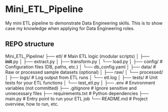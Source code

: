 # Mini_ETL_Pipeline

My mini ETL pipeline to demonstrate Data Engineering skills. This is to show case my knowledge when applying for Data Engineering roles.

## REPO structure

Mini_ETL_Pipeline/
├── etl/                    # Main ETL logic (modular scripts)
│   ├── __init__.py
│   ├── extract.py
│   ├── transform.py
│   └── load.py
│
├── config/                 # Configuration files (DB, paths, etc.)
│   └── db_config.yaml
│
├── data/                   # Raw or processed sample datasets (optional)
│   ├── raw/
│   └── processed/
│
├── logs/                   # Log output from ETL runs
│   └── etl.log
│
├── tests/                  # Unit tests for your ETL functions
│   └── test_etl.py
│
├── .env                    # Environment variables (not committed)
├── .gitignore              # Ignore sensitive and unnecessary files
├── requirements.txt        # Python dependencies
├── main.py                 # Entry point to run your ETL job
└── README.md               # Project overview, how to run, etc.
